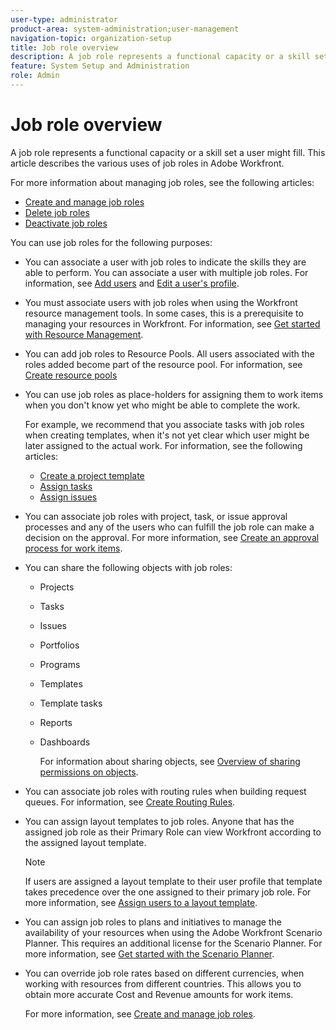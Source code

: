 ```yaml
---
user-type: administrator
product-area: system-administration;user-management
navigation-topic: organization-setup
title: Job role overview
description: A job role represents a functional capacity or a skill set a user might fill. This article describes the various uses of job roles in Adobe Workfront.
feature: System Setup and Administration
role: Admin
---
```


# Job role overview

A job role represents a functional capacity or a skill set a user might fill.&nbsp;This article describes the various uses of job roles in&nbsp;Adobe Workfront. 

For more information about managing job roles, see the following articles:

* [Create and manage job roles](../../../administration-and-setup/set-up-workfront/organizational-setup/create-manage-job-roles.md) 
* [Delete job roles](../../../administration-and-setup/set-up-workfront/organizational-setup/delete-job-roles.md) 
* [Deactivate job roles](../../../administration-and-setup/set-up-workfront/organizational-setup/deactivate-job-roles.md)

You can use job roles for the following purposes:

* You can associate a user with job roles to indicate the skills they are able to perform. You can associate a user with multiple job roles. For information, see [Add users](../../../administration-and-setup/add-users/create-and-manage-users/add-users.md) and [Edit a user's profile](../../../administration-and-setup/add-users/create-and-manage-users/edit-a-users-profile.md). 
* You must associate users with job roles when using the Workfront resource management tools.&nbsp;In some cases, this is a prerequisite to managing your resources in Workfront. For information, see [Get started with Resource Management](../../../resource-mgmt/resource-mgmt-overview/get-started-resource-management.md). 
* You can add job roles to Resource Pools. All users associated with the roles added become part of the resource pool. For information, see [Create resource pools](../../../resource-mgmt/resource-planning/resource-pools/create-resource-pools.md)
* You can use job roles as place-holders for assigning them to work items when you don't know yet who might be able to complete the work.

  For example, we recommend that you associate tasks with job roles when creating templates, when it's not yet clear which user might be later assigned to the actual work. For information, see the following articles:

   * [Create a project template](../../../manage-work/projects/create-and-manage-templates/create-template.md) 
   * [Assign tasks](../../../manage-work/tasks/assign-tasks/assign-tasks.md) 
   * [Assign issues](../../../manage-work/issues/manage-issues/assign-issues.md)

* You can associate job roles with project, task, or issue approval processes and any of the users who can fulfill the job role can make a decision on the approval. For more information, see [Create an approval process for work items](../../../administration-and-setup/customize-workfront/configure-approval-milestone-processes/create-approval-processes.md).
* You can share the following objects with job roles:

   * Projects
   * Tasks
   * Issues
   * Portfolios
   * Programs
   * Templates
   * Template tasks
   * Reports
   * Dashboards

     For information about sharing objects, see [Overview of sharing permissions on objects](../../../workfront-basics/grant-and-request-access-to-objects/sharing-permissions-on-objects-overview.md).

* You can associate job roles with routing rules when building request queues.&nbsp;For information, see [Create Routing Rules](../../../manage-work/requests/create-and-manage-request-queues/create-routing-rules.md). 
* You can assign layout templates to job roles. Anyone that has the assigned job role as their Primary Role can view Workfront according to the assigned layout template.

  >[!NOTE]
  >
  >If users are assigned a layout template to their user profile that template takes precedence over the one assigned to their primary job role.&nbsp;For more information, see [Assign users to a layout template](../../../administration-and-setup/customize-workfront/use-layout-templates/assign-users-to-layout-template.md).

* You can assign job roles to plans and initiatives to manage the availability of your resources when using the Adobe Workfront Scenario Planner. This requires an additional license for the Scenario Planner. For more information, see [Get started with the Scenario Planner](../../../scenario-planner/get-started-with-scenario-planning.md). 
* You can override job role rates based on different currencies, when working with resources from different countries. This allows you to obtain more accurate Cost and Revenue amounts for work items.

  For more information, see [Create and manage job roles](../../../administration-and-setup/set-up-workfront/organizational-setup/create-manage-job-roles.md).

&nbsp;
